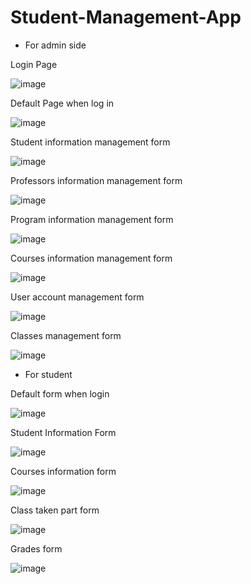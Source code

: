 # Student-Management-App

+ For admin side

Login Page

![image](https://github.com/lytrongnhan123/Student-Management-App/assets/133803491/b7aceff9-c92b-45af-8b9a-f359ba833847)

Default Page when log in

![image](https://github.com/lytrongnhan123/Student-Management-App/assets/133803491/d9691b23-0cee-4e87-8603-2b6d41ed11aa)

Student information management form

![image](https://github.com/lytrongnhan123/Student-Management-App/assets/133803491/4a4e0469-b5eb-438e-9c6d-790a48b38def)

Professors information management form

![image](https://github.com/lytrongnhan123/Student-Management-App/assets/133803491/1984a997-e34c-4560-ad82-5ada82250aeb)

Program information management form

![image](https://github.com/lytrongnhan123/Student-Management-App/assets/133803491/22be383e-b022-4ae6-99f5-81e7e9829cf4)

Courses information management form

![image](https://github.com/lytrongnhan123/Student-Management-App/assets/133803491/72547d54-d2dd-4cf0-9546-5b8ed263b27a)

User account management form 

![image](https://github.com/lytrongnhan123/Student-Management-App/assets/133803491/470d3706-e706-4ad2-8ef0-1d56db91f303)

Classes management form

![image](https://github.com/lytrongnhan123/Student-Management-App/assets/133803491/37010e39-afd1-432d-89c9-98456ccc0075)

+ For student

Default form when login

![image](https://github.com/lytrongnhan123/Student-Management-App/assets/133803491/bab726c3-cd8a-4311-b502-11941075dc5a)

Student Information Form

![image](https://github.com/lytrongnhan123/Student-Management-App/assets/133803491/0113922d-a505-4792-b73e-05712dac11ec)

Courses information form

![image](https://github.com/lytrongnhan123/Student-Management-App/assets/133803491/0ba3697d-aabe-4293-8be9-d224ab18595c)

Class taken part form

![image](https://github.com/lytrongnhan123/Student-Management-App/assets/133803491/e36abb80-a1b7-4bca-a837-e538ea69fa12)

Grades form

![image](https://github.com/lytrongnhan123/Student-Management-App/assets/133803491/6775eab3-ca87-4e74-bac9-05aaaa18d65d)





